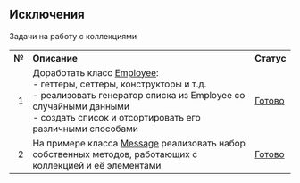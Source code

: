 ## Исключения

Задачи на работу с коллекциями

<table>
    <tr>
        <th align="right">№</th>
        <th align="left">Описание</th>
        <th align="left">Статус</th>
    </tr>
    <tr>
        <td align="right">1</td>
        <td>
            Доработать класс <a href="employees/Employee.java">Employee</a>:<br/>
            - геттеры, сеттеры, конструкторы и т.д.<br/>
            - реализовать генератор списка из Employee со случайными данными<br/> 
            - создать список и отсортировать его различными способами
        </td>
        <td><a href="ex01">Готово</a></td>
    </tr>
    <tr>
        <td align="right">2</td>
        <td>
            На примере класса <a href="messages/Message.java">Message</a> реализовать набор собственных методов, 
            работающих с коллекцией и её элементами
        </td>
        <td><a href="ex02">Готово</a></td>
    </tr>
</table>
